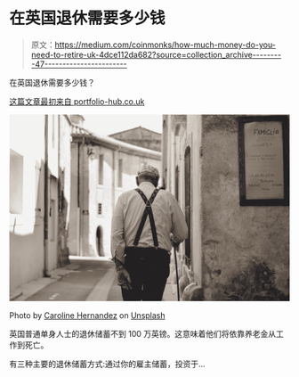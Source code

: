 # 在英国退休需要多少钱

> 原文：<https://medium.com/coinmonks/how-much-money-do-you-need-to-retire-uk-4dce112da682?source=collection_archive---------47----------------------->

在英国退休需要多少钱？

[这篇文章最初来自 portfolio-hub.co.uk](http://www.portfolio-hub.co.uk/)

![](img/61ebcce83d0f33fdcad67a607aa24023.png)

Photo by [Caroline Hernandez](https://unsplash.com/@carolinehdz?utm_source=medium&utm_medium=referral) on [Unsplash](https://unsplash.com?utm_source=medium&utm_medium=referral)

英国普通单身人士的退休储蓄不到 100 万英镑。这意味着他们将依靠养老金从工作到死亡。

有三种主要的退休储蓄方式:通过你的雇主储蓄，投资于…